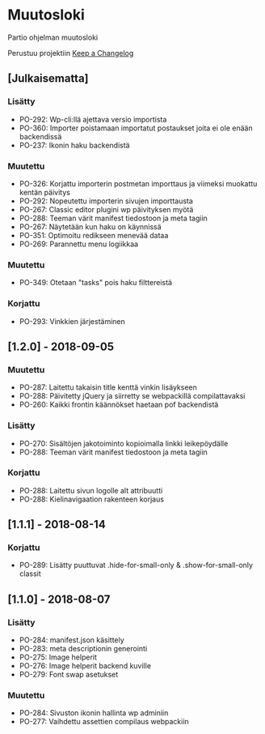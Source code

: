 # Muutosloki
Partio ohjelman muutosloki

Perustuu projektiin [Keep a Changelog](http://keepachangelog.com/en/1.0.0/)

## [Julkaisematta]

### Lisätty
- PO-292: Wp-cli:llä ajettava versio importista
- PO-360: Importer poistamaan importatut postaukset joita ei ole enään backendissä
- PO-237: Ikonin haku backendistä

### Muutettu
- PO-326: Korjattu importerin postmetan importtaus ja viimeksi muokattu kentän päivitys
- PO-292: Nopeutettu importerin sivujen importtausta
- PO-267: Classic editor plugini wp päivityksen myötä
- PO-288: Teeman värit manifest tiedostoon ja meta tagiin
- PO-267: Näytetään kun haku on käynnissä
- PO-351: Optimoitu redikseen menevää dataa
- PO-269: Parannettu menu logiikkaa

### Muutettu
- PO-349: Otetaan "tasks" pois haku filttereistä

### Korjattu
- PO-293: Vinkkien järjestäminen

## [1.2.0] - 2018-09-05

### Muutettu
- PO-287: Laitettu takaisin title kenttä vinkin lisäykseen
- PO-288: Päivitetty jQuery ja siirretty se webpackillä compilattavaksi
- PO-260: Kaikki frontin käännökset haetaan pof backendistä

### Lisätty
- PO-270: Sisältöjen jakotoiminto kopioimalla linkki leikepöydälle
- PO-288: Teeman värit manifest tiedostoon ja meta tagiin

### Korjattu
- PO-288: Laitettu sivun logolle alt attribuutti
- PO-288: Kielinavigaation rakenteen korjaus

## [1.1.1] - 2018-08-14

### Korjattu
- PO-289: Lisätty puuttuvat .hide-for-small-only & .show-for-small-only classit

## [1.1.0] - 2018-08-07

### Lisätty
- PO-284: manifest.json käsittely
- PO-283: meta descriptionin generointi
- PO-275: Image helperit
- PO-276: Image helperit backend kuville
- PO-279: Font swap asetukset

### Muutettu
- PO-284: Sivuston ikonin hallinta wp adminiin
- PO-277: Vaihdettu assettien compilaus webpackiin
